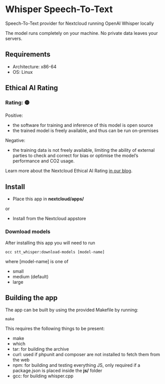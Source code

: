 <!--
SPDX-FileCopyrightText: Marcel Klehr <mklehr@gmx.net>
SPDX-License-Identifier: CC0-1.0
-->

# Whisper Speech-To-Text
Speech-To-Text provider for Nextcloud running OpenAI Whisper locally

The model runs completely on your machine. No private data leaves your servers.

## Requirements
 * Architecture: x86-64
 * OS: Linux

## Ethical AI Rating
### Rating: 🟡

Positive:
* the software for training and inference of this model is open source
* the trained model is freely available, and thus can be run on-premises

Negative:
* the training data is not freely available, limiting the ability of external parties to check and correct for bias or optimise the model’s performance and CO2 usage.

Learn more about the Nextcloud Ethical AI Rating [in our blog](https://nextcloud.com/blog/nextcloud-ethical-ai-rating/).

## Install
 * Place this app in **nextcloud/apps/**

or 

 * Install from the Nextcloud appstore

### Download models

After installing this app you will need to run

    occ stt_whisper:download-models [model-name]

where [model-name] is one of

* small
* medium (default)
* large

## Building the app

The app can be built by using the provided Makefile by running:

    make

This requires the following things to be present:
* make
* which
* tar: for building the archive
* curl: used if phpunit and composer are not installed to fetch them from the web
* npm: for building and testing everything JS, only required if a package.json is placed inside the **js/** folder
* gcc: for building whisper.cpp